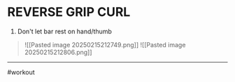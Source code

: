 # REVERSE GRIP CURL
1. Don't let bar rest on hand/thumb
>![[Pasted image 20250215212749.png]]
>![[Pasted image 20250215212806.png]]
---
#workout 